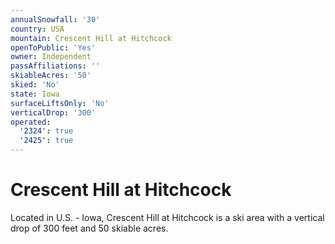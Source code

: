 ```yaml
---
annualSnowfall: '30'
country: USA
mountain: Crescent Hill at Hitchcock
openToPublic: 'Yes'
owner: Independent
passAffiliations: ''
skiableAcres: '50'
skied: 'No'
state: Iowa
surfaceLiftsOnly: 'No'
verticalDrop: '300'
operated:
  '2324': true
  '2425': true
---
```



# Crescent Hill at Hitchcock

Located in U.S. - Iowa, Crescent Hill at Hitchcock is a ski area with a vertical drop of 300 feet and 50 skiable acres.
